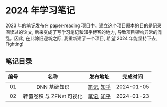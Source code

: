 
# 2024 年学习笔记

2023 年的笔记发布在 [paper-reading](https://github.com/flyingflying/paper-reading) 项目中。建立这个项目原本的目的是记录阅读过的论文, 后来变成了写学习笔记和知乎博客的地方, 导致项目架构异常的混乱。因此, 在此除旧迎新之际, 我重新建了一个项目, 希望 2024 年能坚持下去, Fighting!

## 笔记目录

| 编号 | 名称 | 发布地址 | 完成时间 |
|:----:|:----:|:----:|:----:|
| 01 | DNN 基础知识 | [笔记](./01_basic_dnn/basic_dnn.md), [知乎](https://zhuanlan.zhihu.com/p/676212963) | 2024-01-05 |
| 02 | 转置卷积 与 ZFNet 可视化 | [笔记](./02_basic_cnn/01_transposed_conv.md), [知乎](https://zhuanlan.zhihu.com/p/679375638) | 2024-01-23 |
